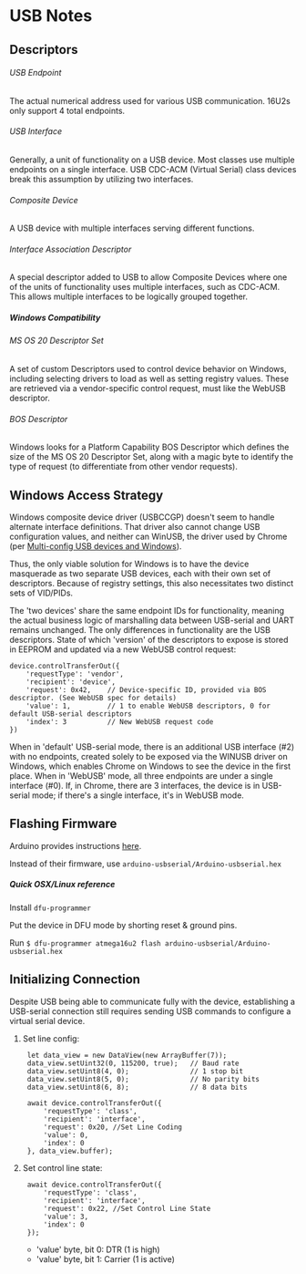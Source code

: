 USB Notes
=========

## Descriptors

###### USB Endpoint
The actual numerical address used for various USB communication. 16U2s only support 4 total endpoints.

###### USB Interface
Generally, a unit of functionality on a USB device. Most classes use multiple endpoints on a single interface.
USB CDC-ACM (Virtual Serial) class devices break this assumption by utilizing two interfaces.

###### Composite Device
A USB device with multiple interfaces serving different functions.

###### Interface Association Descriptor
A special descriptor added to USB to allow Composite Devices where one of the units of functionality uses
multiple interfaces, such as CDC-ACM. This allows multiple interfaces to be logically grouped together.

##### Windows Compatibility

###### MS OS 20 Descriptor Set
A set of custom Descriptors used to control device behavior on Windows, including selecting drivers to load as well as 
setting registry values. These are retrieved via a vendor-specific control request, must like the WebUSB descriptor.

###### BOS Descriptor
Windows looks for a Platform Capability BOS Descriptor which defines the size of the MS OS 20 Descriptor Set, along
with a magic byte to identify the type of request (to differentiate from other vendor requests).

## Windows Access Strategy
Windows composite device driver (USBCCGP) doesn't seem to handle alternate interface definitions.
That driver also cannot change USB configuration values, and neither can WinUSB, the driver used by Chrome 
(per [Multi-config USB devices and Windows](https://techcommunity.microsoft.com/t5/Microsoft-USB-Blog/Multi-config-USB-devices-and-Windows/ba-p/270702)).

Thus, the only viable solution for Windows is to have the device masquerade as two separate USB devices,
each with their own set of descriptors.
Because of registry settings, this also necessitates two distinct sets of VID/PIDs.

The 'two devices' share the same endpoint IDs for functionality, meaning the actual business logic of marshalling data
between USB-serial and UART remains unchanged. The only differences in functionality are the USB descriptors.
State of which 'version' of the descriptors to expose is stored in EEPROM and updated via a new WebUSB control request:

```$js
device.controlTransferOut({
    'requestType': 'vendor',
    'recipient': 'device',
    'request': 0x42,    // Device-specific ID, provided via BOS descriptor. (See WebUSB spec for details)
    'value': 1,         // 1 to enable WebUSB descriptors, 0 for default USB-serial descriptors
    'index': 3          // New WebUSB request code
})
```

When in 'default' USB-serial mode, there is an additional USB interface (#2) with no endpoints, created solely to be
exposed via the WINUSB driver on Windows, which enables Chrome on Windows to see the device in the first place.
When in 'WebUSB' mode, all three endpoints are under a single interface (#0). If, in Chrome, there are 3 interfaces,
the device is in USB-serial mode; if there's a single interface, it's in WebUSB mode.

Flashing Firmware
-----------------

Arduino provides instructions [here](https://www.arduino.cc/en/Hacking/DFUProgramming8U2).

Instead of their firmware, use `arduino-usbserial/Arduino-usbserial.hex`

##### Quick OSX/Linux reference

Install `dfu-programmer`

Put the device in DFU mode by shorting reset & ground pins.
 
Run `$ dfu-programmer atmega16u2 flash arduino-usbserial/Arduino-usbserial.hex`

Initializing Connection
-----------------------

Despite USB being able to communicate fully with the device, establishing a USB-serial connection still requires
sending USB commands to configure a virtual serial device.

1. Set line config:

        let data_view = new DataView(new ArrayBuffer(7));
        data_view.setUint32(0, 115200, true);   // Baud rate
        data_view.setUint8(4, 0);               // 1 stop bit
        data_view.setUint8(5, 0);               // No parity bits
        data_view.setUint8(6, 8);               // 8 data bits

        await device.controlTransferOut({
            'requestType': 'class',
            'recipient': 'interface',
            'request': 0x20, //Set Line Coding
            'value': 0,
            'index': 0
        }, data_view.buffer);

2. Set control line state:

        await device.controlTransferOut({
            'requestType': 'class',
            'recipient': 'interface',
            'request': 0x22, //Set Control Line State
            'value': 3,
            'index': 0
        });
        
    * 'value' byte, bit 0: DTR (1 is high)
    * 'value' byte, bit 1: Carrier (1 is active)

